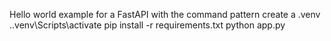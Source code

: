 Hello world example for a FastAPI with the command pattern
create a .venv
.\.venv\Scripts\activate
pip install -r requirements.txt
python app.py
